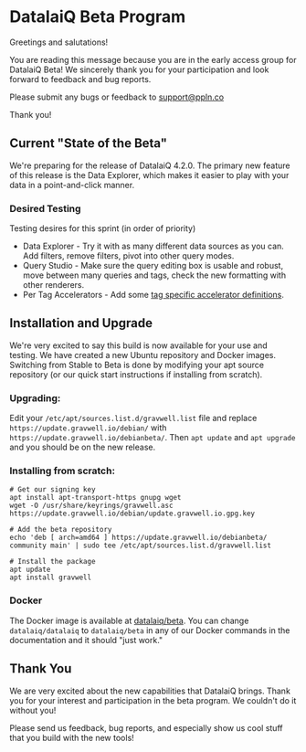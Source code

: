 # DatalaiQ Beta Program

Greetings and salutations!

You are reading this message because you are in the early access group for DatalaiQ Beta!  We sincerely thank you for your participation and look forward to feedback and bug reports.

Please submit any bugs or feedback to [support@ppln.co](mailto:support@ppln.co)

Thank you!

## Current "State of the Beta"

We're preparing for the release of DatalaiQ 4.2.0. The primary new feature of this release is the Data Explorer, which makes it easier to play with your data in a point-and-click manner.

### Desired Testing

Testing desires for this sprint (in order of priority)

* Data Explorer - Try it with as many different data sources as you can. Add filters, remove filters, pivot into other query modes.
* Query Studio - Make sure the query editing box is usable and robust, move between many queries and tags, check the new formatting with other renderers.
* Per Tag Accelerators - Add some [tag specific accelerator definitions](#!configuration/accelerators.md#Accelerating_Specific_Tags).

## Installation and Upgrade

We're very excited to say this build is now available for your use and testing. We have created a new Ubuntu repository and Docker images. Switching from Stable to Beta is done by modifying your apt source repository (or our quick start instructions if installing from scratch).

### Upgrading:
Edit your `/etc/apt/sources.list.d/gravwell.list` file and replace `https://update.gravwell.io/debian/` with `https://update.gravwell.io/debianbeta/`. Then `apt update` and `apt upgrade` and you should be on the new release.

### Installing from scratch:

```
# Get our signing key
apt install apt-transport-https gnupg wget
wget -O /usr/share/keyrings/gravwell.asc https://update.gravwell.io/debian/update.gravwell.io.gpg.key

# Add the beta repository
echo 'deb [ arch=amd64 ] https://update.gravwell.io/debianbeta/ community main' | sudo tee /etc/apt/sources.list.d/gravwell.list

# Install the package
apt update
apt install gravwell
```

### Docker

The Docker image is available at [datalaiq/beta](https://hub.docker.com/r/gravwell/beta). You can change `datalaiq/datalaiq` to `datalaiq/beta` in any of our Docker commands in the documentation and it should "just work."


## Thank You

We are very excited about the new capabilities that DatalaiQ brings. Thank you for your interest and participation in the beta program. We couldn't do it without you!

Please send us feedback, bug reports, and especially show us cool stuff that you build with the new tools!
